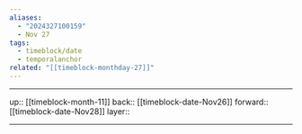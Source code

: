 ```yaml
---
aliases:
  - "2024327100159"
  - Nov 27
tags:
  - timeblock/date
  - temporalanchor
related: "[[timeblock-monthday-27]]"
---
```




***

up:: [[timeblock-month-11]]
back:: [[timeblock-date-Nov26]]
forward:: [[timeblock-date-Nov28]]
layer:: 

***
